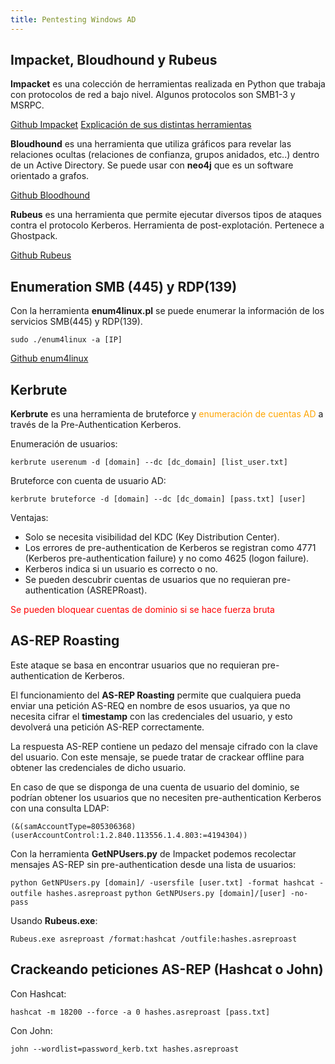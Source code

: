 ```yaml
---
title: Pentesting Windows AD
---
```


## Impacket, Bloudhound y Rubeus

**Impacket** es una colección de herramientas realizada en Python que trabaja con protocolos de red a bajo nivel. Algunos protocolos son SMB1-3 y MSRPC.

[Github Impacket](https://github.com/SecureAuthCorp/impacket) 
[Explicación de sus distintas herramientas](secureauth.com/labs/open-source-tools/impacket)

**Bloudhound** es una herramienta que utiliza gráficos para revelar las relaciones ocultas (relaciones de confianza, grupos anidados, etc..) dentro de un Active Directory. Se puede usar con **neo4j** que es un software orientado a grafos.

[Github Bloodhound](https://github.com/BloodHoundAD/BloodHound)

**Rubeus** es una herramienta que permite ejecutar diversos tipos de ataques contra el protocolo Kerberos. Herramienta de post-explotación. Pertenece a Ghostpack.

[Github Rubeus](https://github.com/r3motecontrol/Ghostpack-CompiledBinaries)

## Enumeration SMB (445) y RDP(139)

Con la herramienta **enum4linux.pl** se puede enumerar la información de los servicios SMB(445) y RDP(139).

`sudo ./enum4linux -a [IP]`

[Github enum4linux](https://github.com/CiscoCXSecurity/enum4linux)

## Kerbrute

**Kerbrute** es una herramienta de bruteforce y <span style="color:orange">enumeración de cuentas AD</span> a través de la Pre-Authentication Kerberos.

Enumeración de usuarios:

`kerbrute userenum -d [domain] --dc [dc_domain] [list_user.txt]`

Bruteforce con cuenta de usuario AD:

`kerbrute bruteforce -d [domain] --dc [dc_domain] [pass.txt] [user]`

Ventajas:

- Solo se necesita visibilidad del KDC (Key Distribution Center).
- Los errores de pre-authentication de Kerberos se registran como 4771 (Kerberos pre-authentication failure) y no como 4625 (logon failure).
- Kerberos indica si un usuario es correcto o no.
- Se pueden descubrir cuentas de usuarios que no requieran pre-authentication (ASREPRoast).

<span style="color:red">Se pueden bloquear cuentas de dominio si se hace fuerza bruta</span>

## AS-REP Roasting

Este ataque se basa en encontrar usuarios que no requieran pre-authentication de Kerberos. 

El funcionamiento del **AS-REP Roasting** permite que cualquiera pueda enviar una petición AS-REQ en nombre de esos usuarios, ya que no necesita cifrar el **timestamp** con las credenciales del usuario, y esto devolverá una petición AS-REP correctamente.

La respuesta AS-REP contiene un pedazo del mensaje cifrado con la clave del usuario. Con este mensaje, se puede tratar de crackear offline para obtener las credenciales de dicho usuario.

En caso de que se disponga de una cuenta de usuario del dominio, se podrían obtener los usuarios que no necesiten pre-authentication Kerberos con una consulta LDAP:

`(&(samAccountType=805306368)(userAccountControl:1.2.840.113556.1.4.803:=4194304))`

Con la herramienta **GetNPUsers.py** de Impacket podemos recolectar mensajes AS-REP sin pre-authentication desde una lista de usuarios:

`python GetNPUsers.py [domain]/ -usersfile [user.txt] -format hashcat -outfile hashes.asreproast`
`python GetNPUsers.py [domain]/[user] -no-pass`

Usando **Rubeus.exe**:

`Rubeus.exe asreproast /format:hashcat /outfile:hashes.asreproast`


## Crackeando peticiones AS-REP (Hashcat o John)

Con Hashcat:

`hashcat -m 18200 --force -a 0 hashes.asreproast [pass.txt]`

Con John:

`john --wordlist=password_kerb.txt hashes.asreproast`

